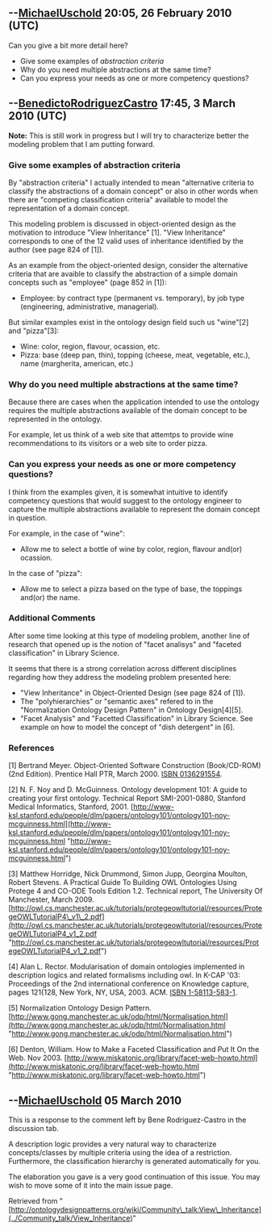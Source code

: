 ##   --[MichaelUschold](../User/MichaelUschold "User:MichaelUschold") 20:05, 26 February 2010 (UTC)


Can you give a bit more detail here?



* Give some examples of _abstraction criteria_
* Why do you need multiple abstractions at the same time?
* Can you express your needs as one or more competency questions?


##   --[BenedictoRodriguezCastro](../User/BenedictoRodriguezCastro "User:BenedictoRodriguezCastro") 17:45, 3 March 2010 (UTC)


__Note:__ 
This is still work in progress but I will try to characterize better the modeling problem that I am putting forward.



###   Give some examples of abstraction criteria


By "abstraction criteria" I actually intended to mean "alternative criteria to classify the abstractions of a domain concept" or also in other words when there are "competing classification criteria" available to model the representation of a domain concept.


This modeling problem is discussed in object-oriented design as the motivation to introduce "View Inheritance" [1]. "View Inheritance" corresponds to one of the 12 valid uses of inheritance identified by the author (see page 824 of [1]).


As an example from the object-oriented design, consider the alternative criteria that are avaible to classify the abstraction of a simple domain concepts such as "employee" (page 852 in [1]):



* Employee: by contract type (permanent vs. temporary), by job type (engineering, administrative, managerial).


But similar examples exist in the ontology design field such us "wine"[2] and "pizza"[3]:



* Wine: color, region, flavour, ocassion, etc.
* Pizza: base (deep pan, thin), topping (cheese, meat, vegetable, etc.), name (margherita, american, etc.)


###   Why do you need multiple abstractions at the same time?


Because there are cases when the application intended to use the ontology requires the multiple abstractions available of the domain concept to be represented in the ontology.


For example, let us think of a web site that attemtps to provide wine recommendations to its visitors or a web site to order pizza.



###   Can you express your needs as one or more competency questions?


I think from the examples given, it is somewhat intuitive to identify competency questions that would suggest to the ontology engineer to capture the multiple abstractions available to represent the domain concept in question.


For example, in the case of "wine":



* Allow me to select a bottle of wine by color, region, flavour and(or) ocassion.


In the case of "pizza":



* Allow me to select a pizza based on the type of base, the toppings and(or) the name.


###   Additional Comments


After some time looking at this type of modeling problem, another line of research that opened up is the notion of "facet analisys" and "faceted classification" in Library Science.


It seems that there is a strong correlation across different disciplines regarding how they address the modeling problem presented here:



* "View Inheritance" in Object-Oriented Design (see page 824 of [1]).
* The "polyhierarchies" or "semantic axes" refered to in the "Normalization Ontology Design Pattern" in Ontology Design[4][5].
* "Facet Analysis" and "Facetted Classification" in Library Science. See example on how to model the concept of "dish detergent" in [6].


###   References


[1] Bertrand Meyer. Object-Oriented Software Construction (Book/CD-ROM) (2nd Edition). Prentice Hall PTR, March 2000. [ISBN 0136291554](http://ontologydesignpatterns.org/wiki/Special:BookSources/0136291554).


[2] N. F. Noy and D. McGuinness. Ontology development 101: A guide to creating your first ontology. Technical Report SMI-2001-0880, Stanford Medical Informatics, Stanford, 2001. [http://www-ksl.stanford.edu/people/dlm/papers/ontology101/ontology101-noy-mcguinness.html](http://www-ksl.stanford.edu/people/dlm/papers/ontology101/ontology101-noy-mcguinness.html "http://www-ksl.stanford.edu/people/dlm/papers/ontology101/ontology101-noy-mcguinness.html")


[3] Matthew Horridge, Nick Drummond, Simon Jupp, Georgina Moulton, Robert Stevens. A Practical Guide To Building OWL Ontologies Using Protege 4 and CO-ODE Tools Edition 1.2. Technical report, The University Of Manchester, March 2009. [http://owl.cs.manchester.ac.uk/tutorials/protegeowltutorial/resources/ProtegeOWLTutorialP4\_v1\_2.pdf](http://owl.cs.manchester.ac.uk/tutorials/protegeowltutorial/resources/ProtegeOWLTutorialP4_v1_2.pdf "http://owl.cs.manchester.ac.uk/tutorials/protegeowltutorial/resources/ProtegeOWLTutorialP4_v1_2.pdf")


[4] Alan L. Rector. Modularisation of domain ontologies implemented in description logics and related formalisms including owl. In K-CAP '03: Proceedings of the 2nd international conference on Knowledge capture, pages 121{128, New York, NY, USA, 2003. ACM. [ISBN 1-58113-583-1](http://ontologydesignpatterns.org/wiki/Special:BookSources/1581135831).


[5] Normalization Ontology Design Pattern. [http://www.gong.manchester.ac.uk/odp/html/Normalisation.html](http://www.gong.manchester.ac.uk/odp/html/Normalisation.html "http://www.gong.manchester.ac.uk/odp/html/Normalisation.html")


[6] Denton, William. How to Make a Faceted Classification and Put It On the Web. Nov 2003. [http://www.miskatonic.org/library/facet-web-howto.html](http://www.miskatonic.org/library/facet-web-howto.html "http://www.miskatonic.org/library/facet-web-howto.html")



##   --[MichaelUschold](../User/MichaelUschold "User:MichaelUschold") 05 March 2010


This is a response to the comment left by Bene Rodriguez-Castro in the discussion tab.


A description logic provides a very natural way to characterize concepts/classes by multiple criteria using the idea of a restriction. Furthermore, the classification hierarchy is generated automatically for you.


The elaboration you gave is a very good continuation of this issue. You may wish to move some of it into the main issue page.





Retrieved from "[http://ontologydesignpatterns.org/wiki/Community\_talk:View\_Inheritance](../Community_talk/View_Inheritance)"
